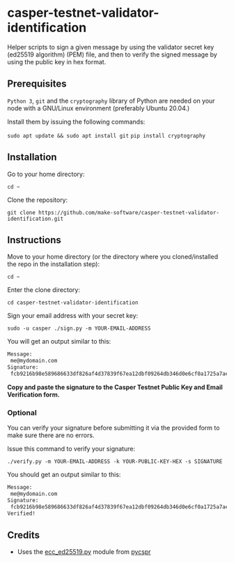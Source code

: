 # casper-testnet-validator-identification

Helper scripts to sign a given message by using the validator secret key (ed25519 algorithm) (PEM) file, and then to verify the signed message by using the public key in hex format.

## Prerequisites
`Python 3`, `git` and the `cryptography` library of Python are needed on your node with a GNU/Linux environment (preferably Ubuntu 20.04.)

Install them by issuing the following commands:

`sudo apt update && sudo apt install git`
`pip install cryptography`

## Installation

Go to your home directory:

`cd ~`

Clone the repository:

`git clone https://github.com/make-software/casper-testnet-validator-identification.git`

## Instructions

Move to your home directory (or the directory where you cloned/installed the repo in the installation step):

`cd ~`

Enter the clone directory:

`cd casper-testnet-validator-identification`

Sign your email address with your secret key:

`sudo -u casper ./sign.py -m YOUR-EMAIL-ADDRESS`

You will get an output similar to this:

```bash
Message:
 me@mydomain.com
Signature:
 fcb9216b98e589686633df826af4d37839f67ea12dbf09264db346d0e6cf0a1725a7aedba7d824498e2e0cf83e3d461ac0257ad204f3f3229c2f184d86295706
 ```

 **Copy and paste the signature to the Casper Testnet Public Key and Email Verification form.**

### Optional

You can verify your signature before submitting it via the provided form to make sure there are no errors.

Issue this command to verify your signature:

  `./verify.py -m YOUR-EMAIL-ADDRESS -k YOUR-PUBLIC-KEY-HEX -s SIGNATURE`

You should get an output similar to this:

```bash
Message:
 me@mydomain.com
Signature:
 fcb9216b98e589686633df826af4d37839f67ea12dbf09264db346d0e6cf0a1725a7aedba7d824498e2e0cf83e3d461ac0257ad204f3f3229c2f184d86295706
Verified!
```

## Credits
* Uses the [ecc_ed25519.py](https://github.com/momipsl/pycspr/blob/main/pycspr/crypto/ecc_ed25519.py) module from [pycspr](https://github.com/momipsl/pycspr)
